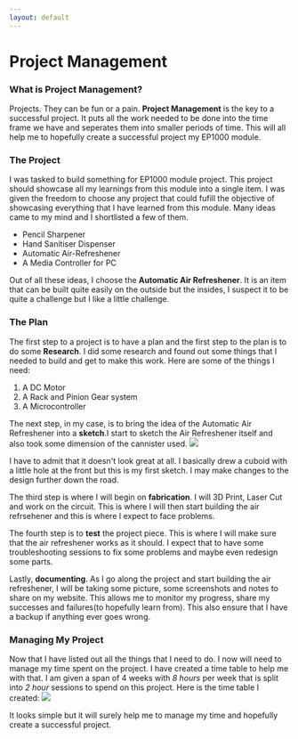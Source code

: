 ```yaml
---
layout: default
---
```

# Project Management

### What is Project Management?
Projects. They can be fun or a pain. <strong>Project Management</strong> is the key to a successful project. It puts all the work needed to be done into the time frame we have and seperates them into smaller periods of time. This will all help me to hopefully create a successful project my EP1000 module.

### The Project
I was tasked to build something for EP1000 module project. This project should showcase all my learnings from this module into a single item. I was given the freedom to choose any project that could fufill the objective of showcasing everything that I have learned from this module. Many ideas came to my mind and I shortlisted a few of them.

* Pencil Sharpener
* Hand Sanitiser Dispenser
* Automatic Air-Refreshener
* A Media Controller for PC

Out of all these ideas, I choose the <strong>Automatic Air Refreshener</strong>. It is an item that can be built quite easily on the outside but the insides, I suspect it to be quite a challenge but I like a little challenge. 

### The Plan
The first step to a project is to have a plan and the first step to the plan is to do some <strong>Research</strong>. I did some research and found out some things that I needed to build and get to make this work. Here are some of the things I need:

1. A DC Motor 
2. A Rack and Pinion Gear system
3. A Microcontroller 

The next step, in my case, is to bring the idea of the Automatic Air Refreshener into a <strong>sketch</strong>.I start to sketch the Air Refreshener itself and also took some dimension of the cannister used. 
![](/images/timetable.jp)


I have to admit that it doesn't look great at all. I basically drew a cuboid with a little hole at the front but this is my first sketch. I may make changes to the design further down the road.

The third step is where I will begin on <strong>fabrication</strong>. I will 3D Print, Laser Cut and work on the circuit. This is where I will then start building the air refrsehener and this is where I expect to face problems. 

The fourth step is to <strong>test</strong> the project piece. This is where I will make sure that the air refreshener works as it should. I expect that to have some troubleshooting sessions to fix some problems and maybe even redesign some parts. 

Lastly, <strong>documenting</strong>. As I go along the project and start building the air refreshener, I will be taking some picture, some screenshots and notes to share on my website. This allows me to monitor my progress, share my successes and failures(to hopefully learn from). This also ensure that I have a backup if anything ever goes wrong. 

### Managing My Project
Now that I have listed out all the things that I need to do. I now will need to manage my time spent on the project. I have created a time table to help me with that. I am given a span of 4 weeks with *8 hours* per week that is split into *2 hour* sessions to spend on this project. Here is the time table I created:
 ![](/images/sketch-air.jpg)

It looks simple but it will surely help me to manage my time and hopefully create a successful project.